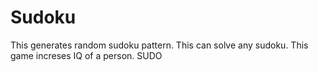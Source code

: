 # Sudoku
This generates random sudoku pattern.
This can solve any sudoku.
This game increses IQ of a person.
SUDO
